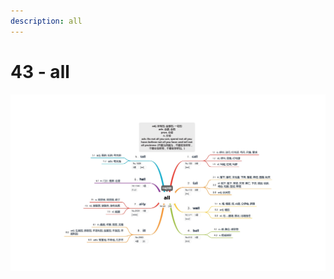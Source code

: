 ```yaml
---
description: all
---
```


# 43 - all



![Image text](https://raw.githubusercontent.com/rulinma/ai-word/master/images/43-all.jpg)


